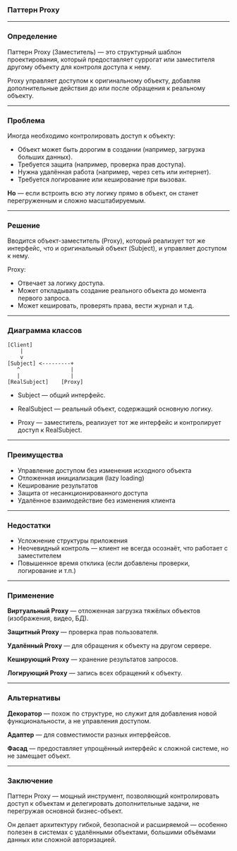 ### Паттерн Proxy

---

### **Определение** 
Паттерн Proxy (Заместитель) — это структурный шаблон проектирования, который предоставляет суррогат или заместителя другому объекту для контроля доступа к нему.

Proxy управляет доступом к оригинальному объекту, добавляя дополнительные действия до или после обращения к реальному объекту.

---
### Проблема
Иногда необходимо контролировать доступ к объекту:
- Объект может быть дорогим в создании (например, загрузка больших данных).
- Требуется защита (например, проверка прав доступа).
- Нужна удалённая работа (например, через сеть или интернет).
- Требуется логирование или кеширование при вызовах.

**Но** — если встроить всю эту логику прямо в объект, он станет перегруженным и сложно масштабируемым.

---
### Решение
Вводится объект-заместитель (Proxy), который реализует тот же интерфейс, что и оригинальный объект (Subject), и управляет доступом к нему.

Proxy:
- Отвечает за логику доступа.
- Может откладывать создание реального объекта до момента первого запроса.
- Может кешировать, проверять права, вести журнал и т.д.

---

### Диаграмма классов

```
[Client]
    |
    v
[Subject] <---------+
   ^                |
   |                |
[RealSubject]    [Proxy]
```
- Subject — общий интерфейс.

- RealSubject — реальный объект, содержащий основную логику.

- Proxy — заместитель, реализует тот же интерфейс и контролирует доступ к RealSubject.

---
### Преимущества

- Управление доступом без изменения исходного объекта
- Отложенная инициализация (lazy loading)
- Кеширование результатов
- Защита от несанкционированного доступа
- Удалённое взаимодействие без изменения клиента

---

### Недостатки

- Усложнение структуры приложения
- Неочевидный контроль — клиент не всегда осознаёт, что работает с заместителем
- Повышенное время отклика (если добавлены проверки, логирование и т.п.)

---
### Применение

__Виртуальный Proxy__ — отложенная загрузка тяжёлых объектов (изображения, видео, БД).

__Защитный Proxy__ — проверка прав пользователя.

__Удалённый Proxy__ — для обращения к объекту на другом сервере.

__Кеширующий Proxy__ — хранение результатов запросов.

__Логирующий Proxy__ — запись всех обращений к объекту.

---
### Альтернативы

__Декоратор__ — похож по структуре, но служит для добавления новой функциональности, а не управления доступом.

__Адаптер__ — для совместимости разных интерфейсов.

__Фасад__ — предоставляет упрощённый интерфейс к сложной системе, но не замещает объект.

---
### Заключение
Паттерн Proxy — мощный инструмент, позволяющий контролировать доступ к объектам и делегировать дополнительные задачи, не перегружая основной бизнес-объект.

Он делает архитектуру гибкой, безопасной и расширяемой — особенно полезен в системах с удалёнными объектами, большими объёмами данных или сложной авторизацией.

